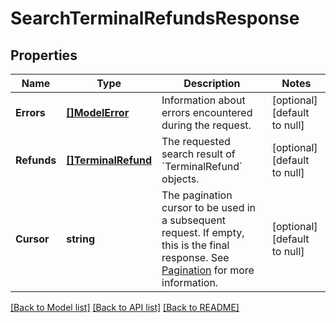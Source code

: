 # SearchTerminalRefundsResponse

## Properties

 Name        | Type                                      | Description                                                                                                                                                                                           | Notes                        
-------------|-------------------------------------------|-------------------------------------------------------------------------------------------------------------------------------------------------------------------------------------------------------|------------------------------
 **Errors**  | [**[]ModelError**](Error.md)              | Information about errors encountered during the request.                                                                                                                                              | [optional] [default to null] 
 **Refunds** | [**[]TerminalRefund**](TerminalRefund.md) | The requested search result of &#x60;TerminalRefund&#x60; objects.                                                                                                                                    | [optional] [default to null] 
 **Cursor**  | **string**                                | The pagination cursor to be used in a subsequent request. If empty, this is the final response.  See [Pagination](https://developer.squareup.com/docs/basics/api101/pagination) for more information. | [optional] [default to null] 

[[Back to Model list]](../README.md#documentation-for-models) [[Back to API list]](../README.md#documentation-for-api-endpoints) [[Back to README]](../README.md)

